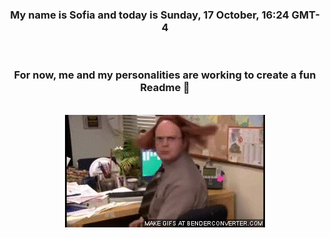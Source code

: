 


<div align="center">
<h3 >My name is Sofia and today is Sunday, 17 October, 16:24 GMT-4</h3><br>
<h3 >For now, me and my personalities are working to create a fun Readme 👋
</h3><br>
<img src='img/dwight.gif' alt='working...'/>
</div>
